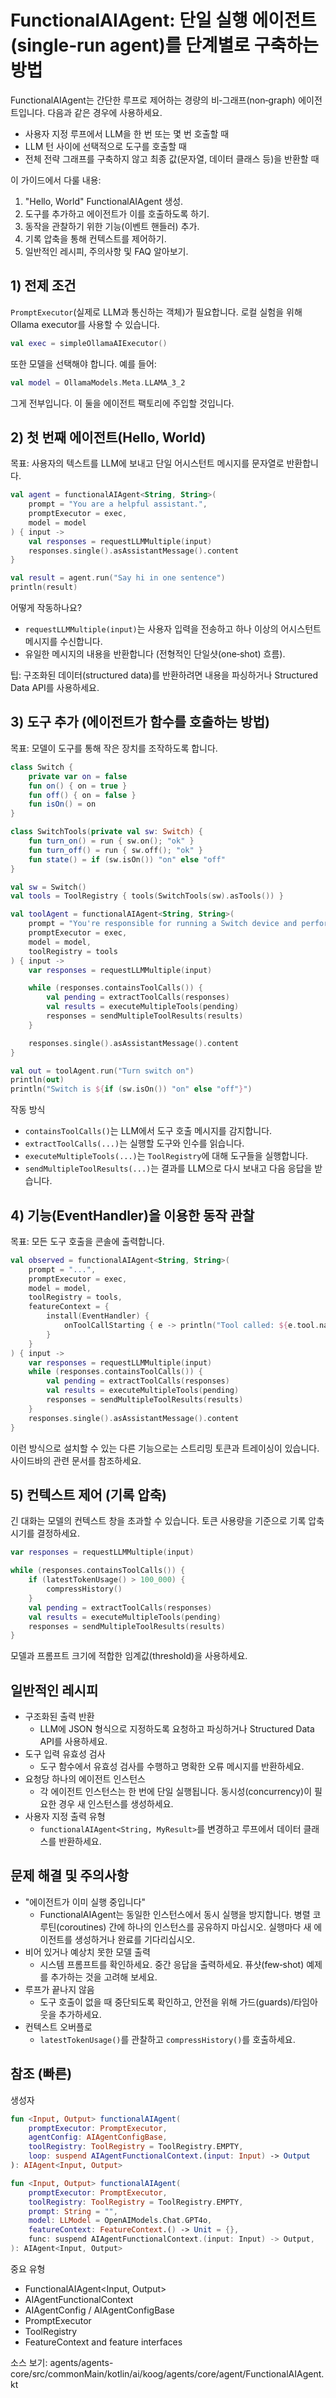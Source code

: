 # FunctionalAIAgent: 단일 실행 에이전트(single‑run agent)를 단계별로 구축하는 방법

FunctionalAIAgent는 간단한 루프로 제어하는 경량의 비‑그래프(non‑graph) 에이전트입니다. 다음과 같은 경우에 사용하세요.
- 사용자 지정 루프에서 LLM을 한 번 또는 몇 번 호출할 때
- LLM 턴 사이에 선택적으로 도구를 호출할 때
- 전체 전략 그래프를 구축하지 않고 최종 값(문자열, 데이터 클래스 등)을 반환할 때

이 가이드에서 다룰 내용:
1) "Hello, World" FunctionalAIAgent 생성.
2) 도구를 추가하고 에이전트가 이를 호출하도록 하기.
3) 동작을 관찰하기 위한 기능(이벤트 핸들러) 추가.
4) 기록 압축을 통해 컨텍스트를 제어하기.
5) 일반적인 레시피, 주의사항 및 FAQ 알아보기.

## 1) 전제 조건
`PromptExecutor`(실제로 LLM과 통신하는 객체)가 필요합니다. 로컬 실험을 위해 Ollama executor를 사용할 수 있습니다.

```kotlin
val exec = simpleOllamaAIExecutor()
```

또한 모델을 선택해야 합니다. 예를 들어:

```kotlin
val model = OllamaModels.Meta.LLAMA_3_2
```

그게 전부입니다. 이 둘을 에이전트 팩토리에 주입할 것입니다.

## 2) 첫 번째 에이전트(Hello, World)
목표: 사용자의 텍스트를 LLM에 보내고 단일 어시스턴트 메시지를 문자열로 반환합니다.

```kotlin
val agent = functionalAIAgent<String, String>(
    prompt = "You are a helpful assistant.",
    promptExecutor = exec,
    model = model
) { input ->
    val responses = requestLLMMultiple(input)
    responses.single().asAssistantMessage().content
}

val result = agent.run("Say hi in one sentence")
println(result)
```

어떻게 작동하나요?
- `requestLLMMultiple(input)`는 사용자 입력을 전송하고 하나 이상의 어시스턴트 메시지를 수신합니다.
- 유일한 메시지의 내용을 반환합니다 (전형적인 단일샷(one‑shot) 흐름).

팁: 구조화된 데이터(structured data)를 반환하려면 내용을 파싱하거나 Structured Data API를 사용하세요.

## 3) 도구 추가 (에이전트가 함수를 호출하는 방법)
목표: 모델이 도구를 통해 작은 장치를 조작하도록 합니다.

```kotlin
class Switch {
    private var on = false
    fun on() { on = true }
    fun off() { on = false }
    fun isOn() = on
}

class SwitchTools(private val sw: Switch) {
    fun turn_on() = run { sw.on(); "ok" }
    fun turn_off() = run { sw.off(); "ok" }
    fun state() = if (sw.isOn()) "on" else "off"
}

val sw = Switch()
val tools = ToolRegistry { tools(SwitchTools(sw).asTools()) }

val toolAgent = functionalAIAgent<String, String>(
    prompt = "You're responsible for running a Switch device and perform operations on it by request.",
    promptExecutor = exec,
    model = model,
    toolRegistry = tools
) { input ->
    var responses = requestLLMMultiple(input)

    while (responses.containsToolCalls()) {
        val pending = extractToolCalls(responses)
        val results = executeMultipleTools(pending)
        responses = sendMultipleToolResults(results)
    }

    responses.single().asAssistantMessage().content
}

val out = toolAgent.run("Turn switch on")
println(out)
println("Switch is ${if (sw.isOn()) "on" else "off"}")
```

작동 방식
- `containsToolCalls()`는 LLM에서 도구 호출 메시지를 감지합니다.
- `extractToolCalls(...)`는 실행할 도구와 인수를 읽습니다.
- `executeMultipleTools(...)`는 `ToolRegistry`에 대해 도구들을 실행합니다.
- `sendMultipleToolResults(...)`는 결과를 LLM으로 다시 보내고 다음 응답을 받습니다.

## 4) 기능(EventHandler)을 이용한 동작 관찰
목표: 모든 도구 호출을 콘솔에 출력합니다.

```kotlin
val observed = functionalAIAgent<String, String>(
    prompt = "...",
    promptExecutor = exec,
    model = model,
    toolRegistry = tools,
    featureContext = {
        install(EventHandler) {
            onToolCallStarting { e -> println("Tool called: ${e.tool.name}, args: ${e.toolArgs}") }
        }
    }
) { input ->
    var responses = requestLLMMultiple(input)
    while (responses.containsToolCalls()) {
        val pending = extractToolCalls(responses)
        val results = executeMultipleTools(pending)
        responses = sendMultipleToolResults(results)
    }
    responses.single().asAssistantMessage().content
}
```

이런 방식으로 설치할 수 있는 다른 기능으로는 스트리밍 토큰과 트레이싱이 있습니다. 사이드바의 관련 문서를 참조하세요.

## 5) 컨텍스트 제어 (기록 압축)
긴 대화는 모델의 컨텍스트 창을 초과할 수 있습니다. 토큰 사용량을 기준으로 기록 압축 시기를 결정하세요.

```kotlin
var responses = requestLLMMultiple(input)

while (responses.containsToolCalls()) {
    if (latestTokenUsage() > 100_000) {
        compressHistory()
    }
    val pending = extractToolCalls(responses)
    val results = executeMultipleTools(pending)
    responses = sendMultipleToolResults(results)
}
```

모델과 프롬프트 크기에 적합한 임계값(threshold)을 사용하세요.

## 일반적인 레시피
- 구조화된 출력 반환
  - LLM에 JSON 형식으로 지정하도록 요청하고 파싱하거나 Structured Data API를 사용하세요.
- 도구 입력 유효성 검사
  - 도구 함수에서 유효성 검사를 수행하고 명확한 오류 메시지를 반환하세요.
- 요청당 하나의 에이전트 인스턴스
  - 각 에이전트 인스턴스는 한 번에 단일 실행됩니다. 동시성(concurrency)이 필요한 경우 새 인스턴스를 생성하세요.
- 사용자 지정 출력 유형
  - `functionalAIAgent<String, MyResult>`를 변경하고 루프에서 데이터 클래스를 반환하세요.

## 문제 해결 및 주의사항
- "에이전트가 이미 실행 중입니다"
  - FunctionalAIAgent는 동일한 인스턴스에서 동시 실행을 방지합니다. 병렬 코루틴(coroutines) 간에 하나의 인스턴스를 공유하지 마십시오. 실행마다 새 에이전트를 생성하거나 완료를 기다리십시오.
- 비어 있거나 예상치 못한 모델 출력
  - 시스템 프롬프트를 확인하세요. 중간 응답을 출력하세요. 퓨샷(few‑shot) 예제를 추가하는 것을 고려해 보세요.
- 루프가 끝나지 않음
  - 도구 호출이 없을 때 중단되도록 확인하고, 안전을 위해 가드(guards)/타임아웃을 추가하세요.
- 컨텍스트 오버플로
  - `latestTokenUsage()`를 관찰하고 `compressHistory()`를 호출하세요.

## 참조 (빠른)
생성자

```kotlin
fun <Input, Output> functionalAIAgent(
    promptExecutor: PromptExecutor,
    agentConfig: AIAgentConfigBase,
    toolRegistry: ToolRegistry = ToolRegistry.EMPTY,
    loop: suspend AIAgentFunctionalContext.(input: Input) -> Output
): AIAgent<Input, Output>

fun <Input, Output> functionalAIAgent(
    promptExecutor: PromptExecutor,
    toolRegistry: ToolRegistry = ToolRegistry.EMPTY,
    prompt: String = "",
    model: LLModel = OpenAIModels.Chat.GPT4o,
    featureContext: FeatureContext.() -> Unit = {},
    func: suspend AIAgentFunctionalContext.(input: Input) -> Output,
): AIAgent<Input, Output>
```

중요 유형
- FunctionalAIAgent<Input, Output>
- AIAgentFunctionalContext
- AIAgentConfig / AIAgentConfigBase
- PromptExecutor
- ToolRegistry
- FeatureContext and feature interfaces

소스 보기: agents/agents-core/src/commonMain/kotlin/ai/koog/agents/core/agent/FunctionalAIAgent.kt
